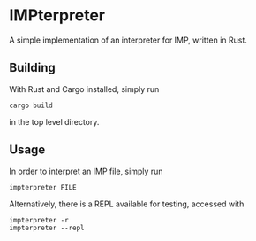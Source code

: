 # IMPterpreter

A simple implementation of an interpreter for IMP, written in Rust.


## Building

With Rust and Cargo installed, simply run
```
cargo build
```
in the top level directory.


## Usage

In order to interpret an IMP file, simply run
```
impterpreter FILE
```

Alternatively, there is a REPL available for testing, accessed with
```
impterpreter -r
impterpreter --repl
```
